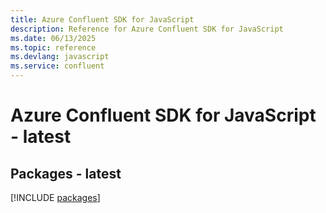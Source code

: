 ```yaml
---
title: Azure Confluent SDK for JavaScript
description: Reference for Azure Confluent SDK for JavaScript
ms.date: 06/13/2025
ms.topic: reference
ms.devlang: javascript
ms.service: confluent
---
```

# Azure Confluent SDK for JavaScript - latest
## Packages - latest
[!INCLUDE [packages](confluent-index.md)]